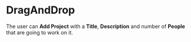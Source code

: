 # DragAndDrop

The user can **Add Project** with a **Title**, **Description** and number of **People** that are going to work on it.
